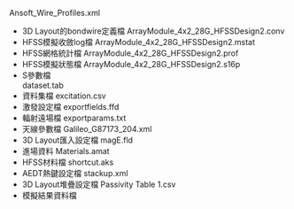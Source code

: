 Ansoft_Wire_Profiles.xml
- 3D Layout的bondwire定義檔
ArrayModule_4x2_28G_HFSSDesign2.conv                                  
- HFSS模擬收斂log檔
ArrayModule_4x2_28G_HFSSDesign2.mstat
- HFSS網格統計檔
ArrayModule_4x2_28G_HFSSDesign2.prof
- HFSS模擬狀態檔
ArrayModule_4x2_28G_HFSSDesign2.s16p
- S參數檔                                           
dataset.tab
- 資料集檔
excitation.csv
- 激發設定檔
exportfields.ffd
- 輻射遠場檔
exportparams.txt
- 天線參數檔
Galileo_G87173_204.xml
- 3D Layout匯入設定檔
magE.fld
- 進場資料
Materials.amat
- HFSS材料檔
shortcut.aks
- AEDT熱鍵設定檔
stackup.xml
- 3D Layout堆疊設定檔
Passivity Table 1.csv
- 模擬結果資料檔
